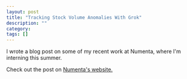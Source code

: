 ```yaml
---
layout: post
title: "Tracking Stock Volume Anomalies With Grok"
description: ""
category: 
tags: []
---
```


I wrote a blog post on some of my recent work at Numenta, where I'm interning this summer. 

Check out the post on [Numenta's website.](http://numenta.com/technology/blog/detecting-anomalies-in-stock-volumes.html)
